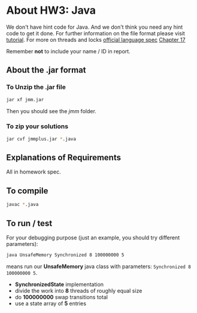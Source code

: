 # About HW3: Java

We don't have hint code for Java. And we don't think you need any hint code to get it done. For further information on the file format please visit [tutorial](https://docs.oracle.com/javase/tutorial/deployment/jar/index.html). For more on threads and locks [official language spec](https://docs.oracle.com/javase/specs/jls/se13/html/index.html) [Chapter 17](https://docs.oracle.com/javase/specs/jls/se13/html/jls-17.html)

Remember **not** to include your name / ID in report.


## About the .jar format

### To Unzip the .jar file
```bash
jar xf jmm.jar
```
Then you should see the *jmm* folder.

### To zip your solutions
```bash
jar cvf jmmplus.jar *.java
```

## Explanations of Requirements

All in homework spec.

## To compile
```bash
javac *.java
```

## To run / test

For your debugging purpose (just an example, you should try different parameters):
```bash
java UnsafeMemory Synchronized 8 100000000 5
```
means run our **UnsafeMemory** java class with parameters: ```Synchronized 8 100000000 5```.
- **SynchronizedState** implementation
- divide the work into **8** threads of roughly equal size
- do **100000000** swap transitions total
- use a state array of **5** entries




